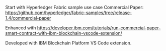 Start with Hyperledger Fabric sample use case Commercial Paper:
https://github.com/hyperledger/fabric-samples/tree/release-1.4/commercial-paper

Enhanced with 
https://developer.ibm.com/tutorials/run-commercial-paper-smart-contract-with-ibm-blockchain-vscode-extension/

Developed with IBM Blockchain Platform VS Code extension.
